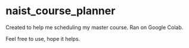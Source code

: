 # naist_course_planner

Created to help me scheduling my master course.
Ran on Google Colab.

Feel free to use, hope it helps.
